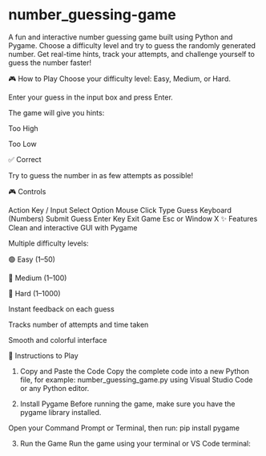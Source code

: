 # number_guessing-game
A fun and interactive number guessing game built using Python and Pygame.
Choose a difficulty level and try to guess the randomly generated number. Get real-time hints, track your attempts, and challenge yourself to guess the number faster!

🎮 How to Play
Choose your difficulty level: Easy, Medium, or Hard.

Enter your guess in the input box and press Enter.

The game will give you hints:

Too High

Too Low

✅ Correct

Try to guess the number in as few attempts as possible!

🎮 Controls

Action	Key / Input
Select Option	Mouse Click
Type Guess	Keyboard (Numbers)
Submit Guess	Enter Key
Exit Game	Esc or Window X
✨ Features
Clean and interactive GUI with Pygame

Multiple difficulty levels:

🟢 Easy (1–50)

🔵 Medium (1–100)

🔴 Hard (1–1000)

Instant feedback on each guess

Tracks number of attempts and time taken

Smooth and colorful interface

📝 Instructions to Play
1. Copy and Paste the Code
Copy the complete code into a new Python file, for example:
number_guessing_game.py using Visual Studio Code or any Python editor.

2. Install Pygame
Before running the game, make sure you have the pygame library installed.

Open your Command Prompt or Terminal, then run:
pip install pygame

3. Run the Game
Run the game using your terminal or VS Code terminal:
